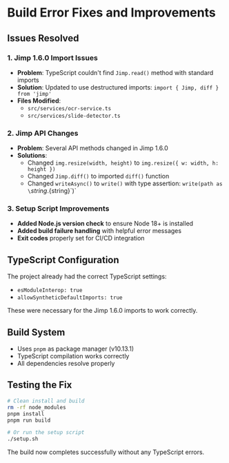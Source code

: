 # Build Error Fixes and Improvements

## Issues Resolved

### 1. Jimp 1.6.0 Import Issues
- **Problem**: TypeScript couldn't find `Jimp.read()` method with standard imports
- **Solution**: Updated to use destructured imports: `import { Jimp, diff } from 'jimp'`
- **Files Modified**:
  - `src/services/ocr-service.ts`
  - `src/services/slide-detector.ts`

### 2. Jimp API Changes
- **Problem**: Several API methods changed in Jimp 1.6.0
- **Solutions**:
  - Changed `img.resize(width, height)` to `img.resize({ w: width, h: height })`
  - Changed `Jimp.diff()` to imported `diff()` function
  - Changed `writeAsync()` to `write()` with type assertion: `write(path as \`${string}.${string}\`)`

### 3. Setup Script Improvements
- **Added Node.js version check** to ensure Node 18+ is installed
- **Added build failure handling** with helpful error messages
- **Exit codes** properly set for CI/CD integration

## TypeScript Configuration
The project already had the correct TypeScript settings:
- `esModuleInterop: true`
- `allowSyntheticDefaultImports: true`

These were necessary for the Jimp 1.6.0 imports to work correctly.

## Build System
- Uses `pnpm` as package manager (v10.13.1)
- TypeScript compilation works correctly
- All dependencies resolve properly

## Testing the Fix
```bash
# Clean install and build
rm -rf node_modules
pnpm install
pnpm run build

# Or run the setup script
./setup.sh
```

The build now completes successfully without any TypeScript errors.